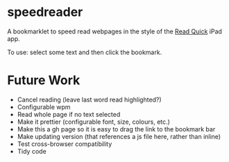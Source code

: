 speedreader
===========

A bookmarklet to speed read webpages in the style of the [Read Quick](http://readquickapp.com/) iPad app.

To use: select some text and then click the bookmark.

Future Work
==
* Cancel reading (leave last word read highlighted?)
* Configurable wpm
* Read whole page if no text selected
* Make it prettier (configurable font, size, colours, etc.)
* Make this a gh page so it is easy to drag the link to the bookmark bar
* Make updating version (that references a js file here, rather than inline)
* Test cross-browser compatibility
* Tidy code
